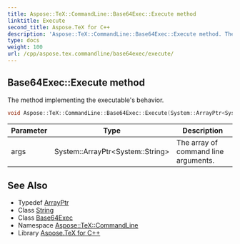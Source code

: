 ```yaml
---
title: Aspose::TeX::CommandLine::Base64Exec::Execute method
linktitle: Execute
second_title: Aspose.TeX for C++
description: 'Aspose::TeX::CommandLine::Base64Exec::Execute method. The method implementing the executable''s behavior in C++.'
type: docs
weight: 100
url: /cpp/aspose.tex.commandline/base64exec/execute/
---
```

## Base64Exec::Execute method


The method implementing the executable's behavior.

```cpp
void Aspose::TeX::CommandLine::Base64Exec::Execute(System::ArrayPtr<System::String> args) override
```


| Parameter | Type | Description |
| --- | --- | --- |
| args | System::ArrayPtr\<System::String\> | The array of command line arguments. |

## See Also

* Typedef [ArrayPtr](../../../system/arrayptr/)
* Class [String](../../../system/string/)
* Class [Base64Exec](../)
* Namespace [Aspose::TeX::CommandLine](../../)
* Library [Aspose.TeX for C++](../../../)
